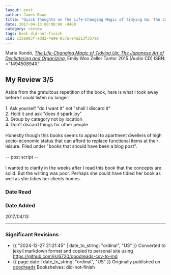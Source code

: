 ```yaml
---
layout: post
author: James Rowe
title: "Quick Thoughts on The Life-Changing Magic of Tidying Up: The Japanese Art of Decluttering and Organizing"
date: 2017-04-13 00:00:00 -0400
category: review
tags: book did-not-finish
uid: c358e03f-add2-4e9e-957a-84a213f357a0
---
```


Marie Kondō, *[The Life-Changing Magic of Tidying Up: The Japanese Art of Decluttering and Organizing](https://www.goodreads.com/book/show/23862127)*, Emily Woo Zeller Tantor 2015 (Audio CD) ISBN: ="149450894X"

## My Review 3/5

Aside from the gratuitous repetition of the book, here is what I took away before I could listen no longer:<br/><br/>1. Ask yourself "do I want it" not "shall I discard it"<br/>2. Hold it and ask "does it spark joy"<br/>3. Group by category not by location<br/>4. Don't discard things for other people<br/><br/>Honestly though this books seems to appeal to apartment dwellers of high socio-economic status that can afford to replace functional items at their leisure. Filed under "books that should have been a blog post".<br/><br/>-- post script --<br/><br/>I wanted to clarify in the weeks after I read this book that the concepts are solid. But the writing was poor. Perhaps she could have tidied her book as well as she tidies her clients homes.

### Date Read


### Date Added
2017/04/13

---

### Significant Revisions

- {{ "2024-12-27 21:21:45" | date_to_string: "ordinal", "US" }} Converted to jekyll markdown format and copied to personal site using <https://github.com/jsr6720/goodreads-csv-to-md>
- {{ page.date | date_to_string: "ordinal", "US" }} Originally published on [goodreads](https://www.goodreads.com) Bookshelves: did-not-finish